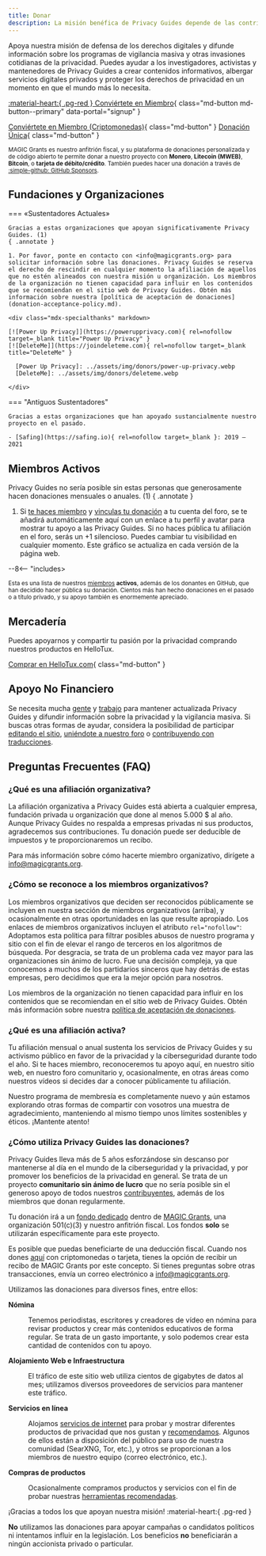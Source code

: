 ```yaml
---
title: Donar
description: La misión benéfica de Privacy Guides depende de las contribuciones de visitantes como tú. Todo lo que puedas hacer para apoyar el proyecto será muy apreciado.
---
```


<!-- markdownlint-disable MD036 -->
Apoya nuestra misión de defensa de los derechos digitales y difunde información sobre los programas de vigilancia masiva y otras invasiones cotidianas de la privacidad. Puedes ayudar a los investigadores, activistas y mantenedores de Privacy Guides a crear contenidos informativos, albergar servicios digitales privados y proteger los derechos de privacidad en un momento en que el mundo más lo necesita.

<!-- markdownlint-disable-next-line -->
[:material-heart:{ .pg-red } Conviértete en Miembro](https://donate.magicgrants.org/privacyguides/membership){ class="md-button md-button--primary" data-portal="signup" }

[Conviértete en Miembro (Criptomonedas)](https://donate.magicgrants.org/privacyguides/membership){ class="md-button" }
[Donación Única](https://donate.magicgrants.org/privacyguides/donate/privacyguides){ class="md-button" }

<small markdown>

MAGIC Grants es nuestro anfitrión fiscal, y su plataforma de donaciones personalizada y de código abierto te permite donar a nuestro proyecto con **Monero**, **Litecoin (MWEB)**, **Bitcoin**, o **tarjeta de débito/crédito**. También puedes hacer una donación a través de [:simple-github: GitHub Sponsors](https://github.com/sponsors/privacyguides).

</small>

## Fundaciones y Organizaciones

=== «Sustentadores Actuales»

    Gracias a estas organizaciones que apoyan significativamente Privacy Guides. (1)
    { .annotate }

    1. Por favor, ponte en contacto con <info@magicgrants.org> para solicitar información sobre las donaciones. Privacy Guides se reserva el derecho de rescindir en cualquier momento la afiliación de aquellos que no estén alineados con nuestra misión u organización. Los miembros de la organización no tienen capacidad para influir en los contenidos que se recomiendan en el sitio web de Privacy Guides. Obtén más información sobre nuestra [política de aceptación de donaciones](donation-acceptance-policy.md).

    <div class="mdx-specialthanks" markdown>

    [![Power Up Privacy]](https://powerupprivacy.com){ rel=nofollow target=_blank title="Power Up Privacy" }
    [![DeleteMe]](https://joindeleteme.com){ rel=nofollow target=_blank title="DeleteMe" }

      [Power Up Privacy]: ../assets/img/donors/power-up-privacy.webp
      [DeleteMe]: ../assets/img/donors/deleteme.webp

    </div>

=== "Antiguos Sustentadores"

    Gracias a estas organizaciones que han apoyado sustancialmente nuestro proyecto en el pasado.

    - [Safing](https://safing.io){ rel=nofollow target=_blank }: 2019 – 2021

## Miembros Activos

Privacy Guides no sería posible sin estas personas que generosamente hacen donaciones mensuales o anuales. (1)
{ .annotate }

1. Si [te haces miembro](https://donate.magicgrants.org/privacyguides/membership) y [vinculas tu donación](https://discuss.privacyguides.net/t/getting-your-member-flair-on-the-forum/25453) a tu cuenta del foro, se te añadirá automáticamente aquí con un enlace a tu perfil y avatar para mostrar tu apoyo a las Privacy Guides. Si no haces pública tu afiliación en el foro, serás un +1 silencioso. Puedes cambiar tu visibilidad en cualquier momento. Este gráfico se actualiza en cada versión de la página web.

<div class="mdx-donors" data-mdx-component="donors">
<div class="mdx-donors__list">

--8<-- "includes>
</div>

<small markdown>

Esta es una lista de nuestros [miembros](https://donate.magicgrants.org/privacyguides/membership) **activos**, además de los donantes en GitHub, que han decidido hacer pública su donación. Cientos más han hecho donaciones en el pasado o a título privado, y su apoyo también es enormemente apreciado.

</small>

<h2 spaces-before="0">
  Mercadería
</h2>

<p spaces-before="0">
  Puedes apoyarnos y compartir tu pasión por la privacidad comprando nuestros productos en HelloTux.
</p>

<p spaces-before="0">
  <a href="https://hellotux.com/privacyguides">Comprar en HelloTux.com</a>{ class="md-button" }
</p>

<h2 spaces-before="0">
  Apoyo No Financiero
</h2>

<p spaces-before="0">
  Se necesita mucha <a href="contributors.md">gente</a> y <a href="https://github.com/privacyguides/privacyguides.org/pulse/monthly">trabajo</a> para mantener actualizada Privacy Guides y difundir información sobre la privacidad y la vigilancia masiva. Si buscas otras formas de ayudar, considera la posibilidad de participar <a href="https://github.com/privacyguides/privacyguides.org">editando el sitio</a>, <a href="https://discuss.privacyguides.net">uniéndote a nuestro foro</a> o <a href="https://crowdin.com/project/privacyguides">contribuyendo con traducciones</a>.
</p>

<h2 spaces-before="0">
  Preguntas Frecuentes (FAQ)
</h2>

<h3 spaces-before="0">
  ¿Qué es una afiliación organizativa?
</h3>

<p spaces-before="0">
  La afiliación organizativa a Privacy Guides está abierta a cualquier empresa, fundación privada u organización que done al menos 5.000 $ al año. Aunque Privacy Guides no respalda a empresas privadas ni sus productos, agradecemos sus contribuciones. Tu donación puede ser deducible de impuestos y te proporcionaremos un recibo.
</p>

<p spaces-before="0">
  Para más información sobre cómo hacerte miembro organizativo, dirígete a <a href="mailto:info@magicgrants.org" x-nc="1">info@magicgrants.org</a>.
</p>

<h3 spaces-before="0">
  ¿Cómo se reconoce a los miembros organizativos?
</h3>

<p spaces-before="0">
  Los miembros organizativos que deciden ser reconocidos públicamente se incluyen en nuestra sección de miembros organizativos (arriba), y ocasionalmente en otras oportunidades en las que resulte apropiado. Los enlaces de miembros organizativos incluyen el atributo <code>rel="nofollow"</code>: Adoptamos esta política para filtrar posibles abusos de nuestro programa y sitio con el fin de elevar el rango de terceros en los algoritmos de búsqueda. Por desgracia, se trata de un problema cada vez mayor para las organizaciones sin ánimo de lucro. Fue una decisión compleja, ya que conocemos a muchos de los partidarios sinceros que hay detrás de estas empresas, pero decidimos que era la mejor opción para nosotros.
</p>

<p spaces-before="0">
  Los miembros de la organización no tienen capacidad para influir en los contenidos que se recomiendan en el sitio web de Privacy Guides. Obtén más información sobre nuestra <a href="donation-acceptance-policy.md">política de aceptación de donaciones</a>.
</p>

<h3 spaces-before="0">
  ¿Qué es una afiliación activa?
</h3>

<p spaces-before="0">
  Tu afiliación mensual o anual sustenta los servicios de Privacy Guides y su activismo público en favor de la privacidad y la ciberseguridad durante todo el año. Si te haces miembro, reconoceremos tu apoyo aquí, en nuestro sitio web, en nuestro foro comunitario y, ocasionalmente, en otras áreas como nuestros vídeos si decides dar a conocer públicamente tu afiliación.
</p>

<p spaces-before="0">
  Nuestro programa de membresía es completamente nuevo y aún estamos explorando otras formas de compartir con vosotros una muestra de agradecimiento, manteniendo al mismo tiempo unos límites sostenibles y éticos. ¡Mantente atento!
</p>

<h3 spaces-before="0">
  ¿Cómo utiliza Privacy Guides las donaciones?
</h3>

<p spaces-before="0">
  Privacy Guides lleva más de 5 años esforzándose sin descanso por mantenerse al día en el mundo de la ciberseguridad y la privacidad, y por promover los beneficios de la privacidad en general. Se trata de un proyecto <strong x-id="1">comunitario sin ánimo de lucro</strong> que no sería posible sin el generoso apoyo de todos nuestros <a href="contributors.md">contribuyentes</a>, además de los miembros que donan regularmente.
</p>

<p spaces-before="0">
  Tu donación irá a un <a href="https://magicgrants.org/funds/privacy_guides">fondo dedicado</a> dentro de <a href="https://magicgrants.org">MAGIC Grants</a>, una organización 501(c)(3) y nuestro anfitrión fiscal. Los fondos <strong x-id="1">solo</strong> se utilizarán específicamente para este proyecto.
</p>

<p spaces-before="0">
  Es posible que puedas beneficiarte de una deducción fiscal. Cuando nos dones <a href="https://donate.magicgrants.org/privacyguides">aquí</a> con criptomonedas o tarjeta, tienes la opción de recibir un recibo de MAGIC Grants por este concepto. Si tienes preguntas sobre otras transacciones, envía un correo electrónico a <a href="mailto:info@magicgrants.org" x-nc="1">info@magicgrants.org</a>.
</p>

<p spaces-before="0">
  Utilizamos las donaciones para diversos fines, entre ellos:
</p>

<dl>
  <dt>
    <strong x-id="1">Nómina</strong>
  </dt>
  
  <dd>
    <p spaces-before="0">
      Tenemos periodistas, escritores y creadores de vídeo en nómina para revisar productos y crear más contenidos educativos de forma regular. Se trata de un gasto importante, y solo podemos crear esta cantidad de contenidos con tu apoyo.
    </p>
  </dd>
  
  <dt>
    <strong x-id="1">Alojamiento Web e Infraestructura</strong>
  </dt>
  
  <dd>
    <p spaces-before="0">
      El tráfico de este sitio web utiliza cientos de gigabytes de datos al mes; utilizamos diversos proveedores de servicios para mantener este tráfico.
    </p>
  </dd>
  
  <dt>
    <strong x-id="1">Servicios en línea</strong>
  </dt>
  
  <dd>
    <p spaces-before="0">
      Alojamos <a href="services.md">servicios de internet</a> para probar y mostrar diferentes productos de privacidad que nos gustan y <a href="../tools.md">recomendamos</a>. Algunos de ellos están a disposición del público para uso de nuestra comunidad (SearXNG, Tor, etc.), y otros se proporcionan a los miembros de nuestro equipo (correo electrónico, etc.).
    </p>
  </dd>
  
  <dt>
    <strong x-id="1">Compras de productos</strong>
  </dt>
  
  <dd>
    <p spaces-before="0">
      Ocasionalmente compramos productos y servicios con el fin de probar nuestras <a href="../tools.md">herramientas recomendadas</a>.
    </p>
  </dd>
</dl>

<p spaces-before="0">
  ¡Gracias a todos los que apoyan nuestra misión! :material-heart:{ .pg-red }
</p>

<p spaces-before="0">
  <strong x-id="1">No</strong> utilizamos las donaciones para apoyar campañas o candidatos políticos ni intentamos influir en la legislación. Los beneficios <strong x-id="1">no</strong> beneficiarán a ningún accionista privado o particular.
</p>
